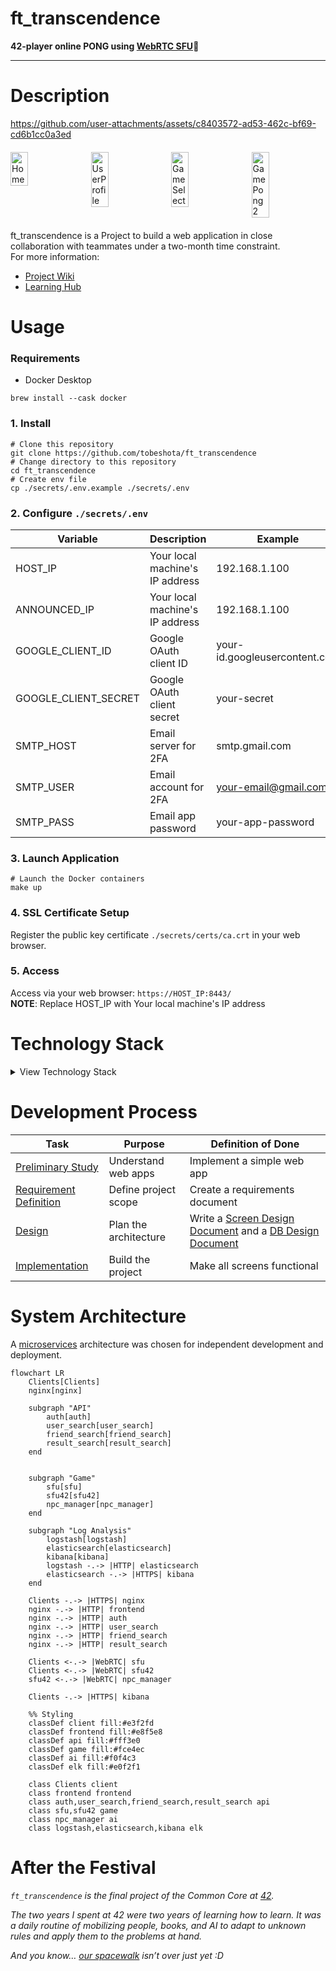 # ft_transcendence
**42-player online PONG using [WebRTC SFU](https://scrapbox.io/guide-to-the-galaxy/WebRTC_SFU)🏓**

---

# Description
https://github.com/user-attachments/assets/c8403572-ad53-462c-bf69-cd6b1cc0a3ed
<div style="display: flex; gap: 10px; margin: 20px 0;">
  <img src="https://github.com/user-attachments/assets/02c57a7b-7e1a-4207-810d-39984ebfcc3d" alt="Home" style="width: 24%; height: auto;">
  <img src="https://github.com/user-attachments/assets/0e72b726-62db-448c-8b03-353ee52cf3f5" alt="UserProfile" style="width: 24%; height: auto;">
  <img src="https://github.com/user-attachments/assets/5192c02f-12bf-4e4f-b5b3-5215127dda41" alt="GameSelect" style="width: 24%; height: auto;">
  <img src="https://github.com/user-attachments/assets/5d09b6e9-0553-4106-904f-6855f9966def" alt="GamePong2" style="width: 24%; height: auto;">
</div>

ft_transcendence is a Project to build a web application in close collaboration with teammates under a two-month time constraint.  
For more information:
* [Project Wiki](https://deepwiki.com/smizuoch/ft_transcendence/1-overview)
* [Learning Hub](https://scrapbox.io/guide-to-the-galaxy/)

# Usage
### Requirements
- Docker Desktop
```shell
brew install --cask docker
```

### 1. Install
```shell
# Clone this repository
git clone https://github.com/tobeshota/ft_transcendence
# Change directory to this repository
cd ft_transcendence
# Create env file
cp ./secrets/.env.example ./secrets/.env
```

### 2. Configure `./secrets/.env`
| Variable | Description | Example |
| --- | --- | --- |
| HOST_IP | Your local machine's IP address | 192.168.1.100 |
| ANNOUNCED_IP | Your local machine's IP address | 192.168.1.100 |
| GOOGLE_CLIENT_ID | Google OAuth client ID | your-id.googleusercontent.com |
| GOOGLE_CLIENT_SECRET | Google OAuth client secret | your-secret |
| SMTP_HOST | Email server for 2FA | smtp.gmail.com |
| SMTP_USER | Email account for 2FA | your-email@gmail.com |
| SMTP_PASS | Email app password | your-app-password |

### 3. Launch Application
```shell
# Launch the Docker containers
make up
```

### 4. SSL Certificate Setup
Register the public key certificate `./secrets/certs/ca.crt` in your web browser.

### 5. Access
Access via your web browser: `https://HOST_IP:8443/`  
**NOTE**: Replace HOST_IP with Your local machine's IP address

# Technology Stack

<details>
<summary>View Technology Stack</summary>

## Core Technologies
| Technology | Purpose |
|------------|---------|
| [React](https://reactjs.org/) + [TypeScript](https://www.typescriptlang.org/) | Frontend Framework |
| [Tailwind CSS](https://tailwindcss.com/) | CSS Framework |
| [Node.js](https://nodejs.org/) + [NestJS](https://nestjs.com/) | Backend Runtime & Framework |
| [Fastify](https://fastify.dev/) | HTTP Server |
| [MediaSoup](https://mediasoup.org/) | WebRTC SFU for Real-time Communication |
| [Socket.IO](https://socket.io/) | WebSocket Communication |
| [Prisma](https://www.prisma.io/) + [SQLite](https://sqlite.org/) | Database & ORM |

## Infrastructure
| Technology | Purpose |
|------------|---------|
| [Docker](https://www.docker.com/) | Containerization |
| [nginx](https://nginx.org/) | Reverse Proxy |
| [webserv](https://github.com/tobeshota/webserv) | Serving with my own HTTP/1.1 server :D |
| [ELK Stack](https://www.elastic.co/) | Log Analysis |

</details>


# Development Process

| Task | Purpose | Definition of Done |
|------|---------|-------------------|
| [Preliminary Study](https://scrapbox.io/guide-to-the-galaxy/【4%2F23_-_5%2F02】ft_transcendence事前学習) | Understand web apps | Implement a simple web app |
| [Requirement Definition](https://scrapbox.io/guide-to-the-galaxy/【5%2F08_-_5%2F09】ft_transcendence要件定義) | Define project scope | Create a requirements document |
| [Design](https://scrapbox.io/guide-to-the-galaxy/【5%2F13_-_5%2F16】ft_transcendence設計) | Plan the architecture | Write a [Screen Design Document](https://scrapbox.io/guide-to-the-galaxy/ft_transcendence画面設計書) and a [DB Design Document](https://scrapbox.io/guide-to-the-galaxy/ft_transcendenceDB設計書) |
| [Implementation](https://docs.google.com/spreadsheets/d/1m0k-AYQ1fprnzzoou5p9SSvFhIgakw8mnbiXoMJMcwo/edit?gid=543851996#gid=543851996) | Build the project | Make all screens functional |

# System Architecture
A [microservices](https://scrapbox.io/guide-to-the-galaxy/microservices) architecture was chosen for independent development and deployment.
```mermaid
flowchart LR
    Clients[Clients]
    nginx[nginx]

    subgraph "API"
        auth[auth]
        user_search[user_search]
        friend_search[friend_search]
        result_search[result_search]
    end


    subgraph "Game"
        sfu[sfu]
        sfu42[sfu42]
        npc_manager[npc_manager]
    end

    subgraph "Log Analysis"
        logstash[logstash]
        elasticsearch[elasticsearch]
        kibana[kibana]
        logstash -.-> |HTTP| elasticsearch
        elasticsearch -.-> |HTTPS| kibana
    end

    Clients -.-> |HTTPS| nginx
    nginx -.-> |HTTP| frontend
    nginx -.-> |HTTP| auth
    nginx -.-> |HTTP| user_search
    nginx -.-> |HTTP| friend_search
    nginx -.-> |HTTP| result_search

    Clients <-.-> |WebRTC| sfu
    Clients <-.-> |WebRTC| sfu42
    sfu42 <-.-> |WebRTC| npc_manager

    Clients -.-> |HTTPS| kibana

    %% Styling
    classDef client fill:#e3f2fd
    classDef frontend fill:#e8f5e8
    classDef api fill:#fff3e0
    classDef game fill:#fce4ec
    classDef ai fill:#f0f4c3
    classDef elk fill:#e0f2f1

    class Clients client
    class frontend frontend
    class auth,user_search,friend_search,result_search api
    class sfu,sfu42 game
    class npc_manager ai
    class logstash,elasticsearch,kibana elk
```

# After the Festival
_`ft_transcendence` is the final project of the Common Core at [42](https://42tokyo.jp/)._

_The two years I spent at 42 were two years of learning how to learn._
_It was a daily routine of mobilizing people, books, and AI to adapt to unknown rules and apply them to the problems at hand._

_And you know… [our spacewalk](https://scrapbox.io/guide-to-the-galaxy/) isn’t over just yet :D_
